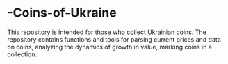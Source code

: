 # -Coins-of-Ukraine
This repository is intended for those who collect Ukrainian coins. The repository contains functions and tools for parsing current prices and data on coins, analyzing the dynamics of growth in value, marking coins in a collection.
